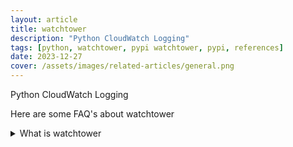 ```yaml
---
layout: article
title: watchtower
description: "Python CloudWatch Logging"
tags: [python, watchtower, pypi watchtower, pypi, references]
date: 2023-12-27
cover: /assets/images/related-articles/general.png
---
```


Python CloudWatch Logging

Here are some FAQ's about watchtower
<details>
<summary>What is watchtower</summary>
Python CloudWatch Logging
</details>
